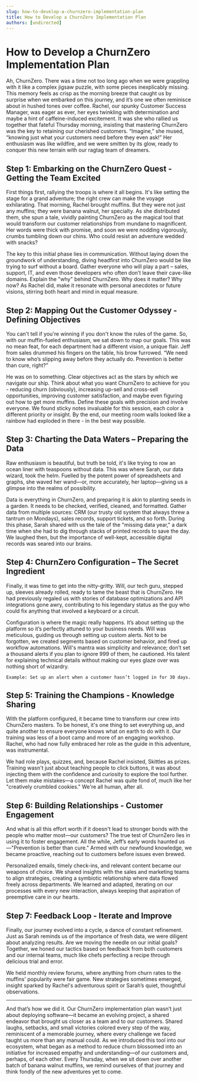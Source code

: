 ```yaml
---
slug: how-to-develop-a-churnzero-implementation-plan
title: How to Develop a ChurnZero Implementation Plan
authors: [undirected]
---
```



# How to Develop a ChurnZero Implementation Plan

Ah, ChurnZero. There was a time not too long ago when we were grappling with it like a complex jigsaw puzzle, with some pieces inexplicably missing. This memory feels as crisp as the morning breeze that caught us by surprise when we embarked on this journey, and it’s one we often reminisce about in hushed tones over coffee. Rachel, our spunky Customer Success Manager, was eager as ever, her eyes twinkling with determination and maybe a hint of caffeine-induced excitement. It was she who rallied us together that fateful Thursday morning, insisting that mastering ChurnZero was the key to retaining our cherished customers. “Imagine,” she mused, “knowing just what your customers need before they even ask!” Her enthusiasm was like wildfire, and we were smitten by its glow, ready to conquer this new terrain with our ragtag team of dreamers.

## Step 1: Embarking on the ChurnZero Quest - Getting the Team Excited

First things first, rallying the troops is where it all begins. It's like setting the stage for a grand adventure; the right crew can make the voyage exhilarating. That morning, Rachel brought muffins. But they were not just any muffins; they were banana walnut, her specialty. As she distributed them, she spun a tale, vividly painting ChurnZero as the magical tool that would transform our customer relationships from mundane to magnificent. Her words were thick with promise, and soon we were nodding vigorously, crumbs tumbling down our chins. Who could resist an adventure wedded with snacks?

The key to this initial phase lies in communication. Without laying down the groundwork of understanding, diving headfirst into ChurnZero would be like trying to surf without a board. Gather everyone who will play a part – sales, support, IT, and even those developers who often don’t leave their cave-like domains. Explain the "why" behind ChurnZero. Why does it matter? Why now? As Rachel did, make it resonate with personal anecdotes or future visions, stirring both heart and mind in equal measure.

## Step 2: Mapping Out the Customer Odyssey - Defining Objectives

You can't tell if you're winning if you don't know the rules of the game. So, with our muffin-fueled enthusiasm, we sat down to map our goals. This was no mean feat, for each department had a different vision, a unique flair. Jeff from sales drummed his fingers on the table, his brow furrowed. “We need to know who’s slipping away before they actually do. Prevention is better than cure, right?”

He was on to something. Clear objectives act as the stars by which we navigate our ship. Think about what you want ChurnZero to achieve for you - reducing churn (obviously), increasing up-sell and cross-sell opportunities, improving customer satisfaction, and maybe even figuring out how to get more muffins. Define these goals with precision and involve everyone. We found sticky notes invaluable for this session, each color a different priority or insight. By the end, our meeting room walls looked like a rainbow had exploded in there - in the best way possible.

## Step 3: Charting the Data Waters – Preparing the Data

Raw enthusiasm is beautiful, but truth be told, it's like trying to row an ocean liner with teaspoons without data. This was where Sarah, our data wizard, took the helm. Fuelled by the potent power of spreadsheets and graphs, she waved her wand—or, more accurately, her laptop—giving us a glimpse into the realms of possibility.

Data is everything in ChurnZero, and preparing it is akin to planting seeds in a garden. It needs to be checked, verified, cleaned, and formatted. Gather data from multiple sources: CRM (our trusty old system that always threw a tantrum on Mondays), sales records, support tickets, and so forth. During this phase, Sarah shared with us the tale of the "missing data year," a dark time when she had to dig through stacks of printed records to save the day. We laughed then, but the importance of well-kept, accessible digital records was seared into our brains.

## Step 4: ChurnZero Configuration – The Secret Ingredient

Finally, it was time to get into the nitty-gritty. Will, our tech guru, stepped up, sleeves already rolled, ready to tame the beast that is ChurnZero. He had previously regaled us with stories of database optimizations and API integrations gone awry, contributing to his legendary status as the guy who could fix anything that involved a keyboard or a circuit.

Configuration is where the magic really happens. It’s about setting up the platform so it’s perfectly attuned to your business needs. Will was meticulous, guiding us through setting up custom alerts. Not to be forgotten, we created segments based on customer behavior, and fired up workflow automations. Will's mantra was simplicity and relevance; don’t set a thousand alerts if you plan to ignore 999 of them, he cautioned. His talent for explaining technical details without making our eyes glaze over was nothing short of wizardry.

```plaintext
Example: Set up an alert when a customer hasn’t logged in for 30 days.
```

## Step 5: Training the Champions - Knowledge Sharing

With the platform configured, it became time to transform our crew into ChurnZero masters. To be honest, it's one thing to set everything up, and quite another to ensure everyone knows what on earth to do with it. Our training was less of a boot camp and more of an engaging workshop. Rachel, who had now fully embraced her role as the guide in this adventure, was instrumental.

We had role plays, quizzes, and, because Rachel insisted, Skittles as prizes. Training wasn't just about teaching people to click buttons, it was about injecting them with the confidence and curiosity to explore the tool further. Let them make mistakes—a concept Rachel was quite fond of, much like her "creatively crumbled cookies." We're all human, after all.

## Step 6: Building Relationships - Customer Engagement

And what is all this effort worth if it doesn't lead to stronger bonds with the people who matter most—our customers? The true test of ChurnZero lies in using it to foster engagement. All the while, Jeff’s early words haunted us—"Prevention is better than cure." Armed with our newfound knowledge, we became proactive, reaching out to customers before issues even brewed.

Personalized emails, timely check-ins, and relevant content became our weapons of choice. We shared insights with the sales and marketing teams to align strategies, creating a symbiotic relationship where data flowed freely across departments. We learned and adapted, iterating on our processes with every new interaction, always keeping that aspiration of preemptive care in our hearts.

## Step 7: Feedback Loop - Iterate and Improve

Finally, our journey evolved into a cycle, a dance of constant refinement. Just as Sarah reminds us of the importance of fresh data, we were diligent about analyzing results. Are we moving the needle on our initial goals? Together, we honed our tactics based on feedback from both customers and our internal teams, much like chefs perfecting a recipe through delicious trial and error.

We held monthly review forums, where anything from churn rates to the muffins' popularity were fair game. New strategies sometimes emerged, insight sparked by Rachel's adventurous spirit or Sarah’s quiet, thoughtful observations. 

---

And that’s how we did it. Our ChurnZero implementation plan wasn’t just about deploying software—it became an evolving project, a shared endeavor that brought us closer as a team and to our customers. Shared laughs, setbacks, and small victories colored every step of the way, reminiscent of a memorable journey, where every challenge we faced taught us more than any manual could. As we introduced this tool into our ecosystem, what began as a method to reduce churn blossomed into an initiative for increased empathy and understanding—of our customers and, perhaps, of each other. Every Thursday, when we sit down over another batch of banana walnut muffins, we remind ourselves of that journey and think fondly of the new adventures yet to come.